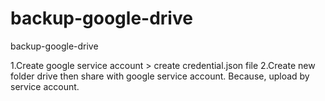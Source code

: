 # backup-google-drive
backup-google-drive


1.Create google service account > create credential.json file
2.Create new folder drive then share with google service account. Because, upload by service account.